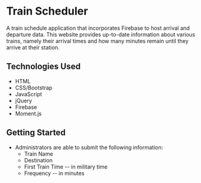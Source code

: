 <h1>Train Scheduler</h1>

A train schedule application that incorporates Firebase to host arrival and departure data. This website provides up-to-date information about various trains, namely their arrival times and how many minutes remain until they arrive at their station.

<h2>Technologies Used</h2>

* HTML
* CSS/Bootstrap
* JavaScript
* jQuery
* Firebase
* Moment.js

<h2>Getting Started</h2>

* Administrators are able to submit the following information:
  * Train Name
  * Destination
  * First Train Time -- in military time
  * Frequency -- in minutes